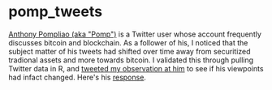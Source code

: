 # pomp_tweets

[Anthony Pompliao (aka "Pomp")](https://twitter.com/APompliano) is a Twitter user whose account frequently discusses bitcoin and blockchain. As a follower of his, I noticed that the subject matter of his tweets had shifted over time away from securitized tradional assets and more towards bitcoin. I validated this through pulling Twitter data in R, and [tweeted my observation at him](https://twitter.com/n_feifel/status/1125164722364538881) to see if his viewpoints had infact changed. Here's his [response](https://twitter.com/APompliano/status/1125171264518275072).